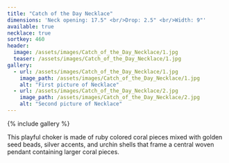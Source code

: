 ```yaml
---
title: "Catch of the Day Necklace"
dimensions: 'Neck opening: 17.5" <br/>Drop: 2.5" <br/>Width: 9"'
available: true
necklace: true
sortkey: 460
header:
  image: /assets/images/Catch_of_the_Day_Necklace/1.jpg
  teaser: /assets/images/Catch_of_the_Day_Necklace/1.jpg
gallery:
  - url: /assets/images/Catch_of_the_Day_Necklace/1.jpg
    image_path: /assets/images/Catch_of_the_Day_Necklace/1.jpg
    alt: "First picture of Necklace"
  - url: /assets/images/Catch_of_the_Day_Necklace/2.jpg
    image_path: /assets/images/Catch_of_the_Day_Necklace/2.jpg
    alt: "Second picture of Necklace"
---
```



{% include gallery %}


This playful choker is made of ruby colored coral pieces mixed with golden seed beads, silver accents, and urchin shells that frame a central woven pendant containing larger coral pieces.